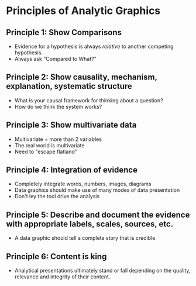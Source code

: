 # Principles of Analytic Graphics

## Principle 1: Show Comparisons
- Evidence for a hypothesis is always *relative* to another competing hypothesis.
- Always ask "Compared to What?"

## Principle 2: Show causality, mechanism, explanation, systematic structure
- What is your causal framework for thinking about a question?
- How do we think the system works?

## Principle 3: Show multivariate data
- Multivariate = more than 2 variables
- The real world is multivariate
- Need to "escape flatland"

## Principle 4: Integration of evidence
- Completely integrate words, numbers, images, diagrams
- Data graphics should make use of many modes of data presentation
- Don't ley the tool drive the analysis

## Principle 5: Describe and document the evidence with appropriate labels, scales, sources, etc.
- A data graphic should tell a complete story that is credible

## Principle 6: Content is king
- Analytical presentations ultimately stand or fall depending
on the quality, relevance and integrity of their content.